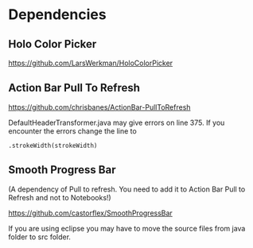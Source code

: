 Dependencies
============


Holo Color Picker 
-----------------
https://github.com/LarsWerkman/HoloColorPicker


Action Bar Pull To Refresh
--------------------------
https://github.com/chrisbanes/ActionBar-PullToRefresh

DefaultHeaderTransformer.java may give errors on line 375. If you encounter the errors change the line to 
```
.strokeWidth(strokeWidth)
```


Smooth Progress Bar 
-------------------
(A dependency of Pull to refresh. You need to add it to Action Bar Pull to Refresh and not to Notebooks!)

https://github.com/castorflex/SmoothProgressBar

If you are using eclipse you may have to move the source files from java folder to src folder.
